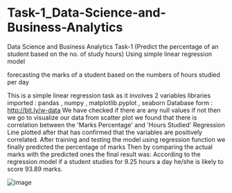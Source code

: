 # Task-1_Data-Science-and-Business-Analytics

Data Science and Business Analytics Task-1 (Predict the percentage of an student based on the no. of study hours) Using simple linear regression model

forecasting the marks of a student based on the numbers of hours studied per day

This is a simple linear regression task as it involves 2 variables
libraries imported : pandas , numpy , matplotlib.pyplot , seaborn
Database form : http://bit.ly/w-data
We have checked if there are any null values if not then we go to visualize our data 
from scatter plot we found that there is correlation between the 'Marks Percentage' and 'Hours Studied'
Regression Line plotted after that has confirmed that the variables are positively correlated.
After training and testing the model using regression function we finally predicted the percentage of marks 
Then by comparing the actual marks with the predicted ones the final result was:
According to the regression model if a student studies for 9.25 hours a day he/she is likely to score 93.89 marks.
  
![image](https://user-images.githubusercontent.com/75296347/180027198-e2f0a4cb-11a8-4bac-9cd2-c9b1efb9a69b.png)

